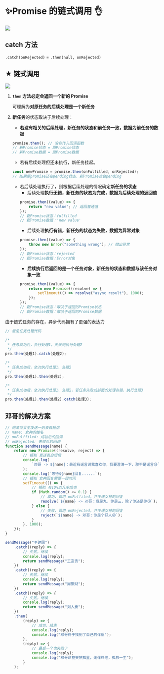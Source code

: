 # ✨Promise 的链式调用 👌

![](http://mdrs.yuanjin.tech/img/20210618161125.png)

## catch 方法

`.catch(onRejected)` = `.then(null, onRejected)`

## ★ 链式调用

![](http://mdrs.yuanjin.tech/img/20210621103501.png)

1. **`then` 方法必定会返回一个新的 Promise**

    可理解为**对原任务的后续处理是一个新任务**

2. **新任务**的状态取决于后续处理：
    - **若没有相关的后续处理，新任务的状态和前任务一致，数据为前任务的数据**
    ```js
    promise.then(); // 没有传入回调函数
    // 新Promise状态 = 原Promise状态
    // 新Promise数据 = 原Promise数据
    ```
    - 若有后续处理但还未执行，新任务挂起。
    ```js
    const newPromise = promise.then(onFulfilled, onRejected);
    // 如果原promise还在pending状态，新Promise也会pending
    ```
    - 若后续处理执行了，则根据后续处理的情况确定**新任务的状态**
        - 后续处理**执行无错，新任务的状态为完成，数据为后续处理的返回值**
        ```js
        promise.then((value) => {
            return "new value"; // 返回普通值
        });
        // 新Promise状态：fulfilled
        // 新Promise数据：'new value'
        ```
        - 后续处理**执行有错，新任务的状态为失败，数据为异常对象**
        ```js
        promise.then((value) => {
            throw new Error("something wrong"); // 抛出异常
        });
        // 新Promise状态：rejected
        // 新Promise数据：Error对象
        ```
        - **后续执行后返回的是一个任务对象，新任务的状态和数据与该任务对象一致**
        ```js
        promise.then((value) => {
            return new Promise((resolve) => {
                setTimeout(() => resolve("async result"), 1000);
            });
        });
        // 新Promise状态：取决于返回的Promise状态
        // 新Promise数据：取决于返回的Promise数据
        ```

由于链式任务的存在，异步代码拥有了更强的表达力

```js
// 常见任务处理代码

/*
 * 任务成功后，执行处理1，失败则执行处理2
 */
pro.then(处理1).catch(处理2);

/*
 * 任务成功后，依次执行处理1、处理2
 */
pro.then(处理1).then(处理2);

/*
 * 任务成功后，依次执行处理1、处理2，若任务失败或前面的处理有错，执行处理3
 */
pro.then(处理1).then(处理2).catch(处理3);
```

## 邓哥的解决方案

```js
// 向某位女生发送一则表白短信
// name: 女神的姓名
// onFulffiled: 成功后的回调
// onRejected: 失败后的回调
function sendMessage(name) {
    return new Promise((resolve, reject) => {
        // 模拟 发送表白短信
        console.log(
            `邓哥 -> ${name}：最近有谣言说我喜欢你，我要澄清一下，那不是谣言😘`
        );
        console.log(`等待${name}回复......`);
        // 模拟 女神回复需要一段时间
        setTimeout(() => {
            // 模拟 有10%的几率成功
            if (Math.random() <= 0.1) {
                // 成功，调用 onFuffiled，并传递女神的回复
                resolve(`${name} -> 邓哥：我是九，你是三，除了你还是你😘`);
            } else {
                // 失败，调用 onRejected，并传递女神的回复
                reject(`${name} -> 邓哥：你是个好人😜`);
            }
        }, 1000);
    });
}

sendMessage("李建国")
    .catch((reply) => {
        // 失败，继续
        console.log(reply);
        return sendMessage("王富贵");
    })
    .catch((reply) => {
        // 失败，继续
        console.log(reply);
        return sendMessage("周聚财");
    })
    .catch((reply) => {
        // 失败，继续
        console.log(reply);
        return sendMessage("刘人勇");
    })
    .then(
        (reply) => {
            // 成功，结束
            console.log(reply);
            console.log("邓哥终于找到了自己的伴侣");
        },
        (reply) => {
            // 最后一个也失败了
            console.log(reply);
            console.log("邓哥命犯天煞孤星，无伴终老，孤独一生");
        }
    );
```
